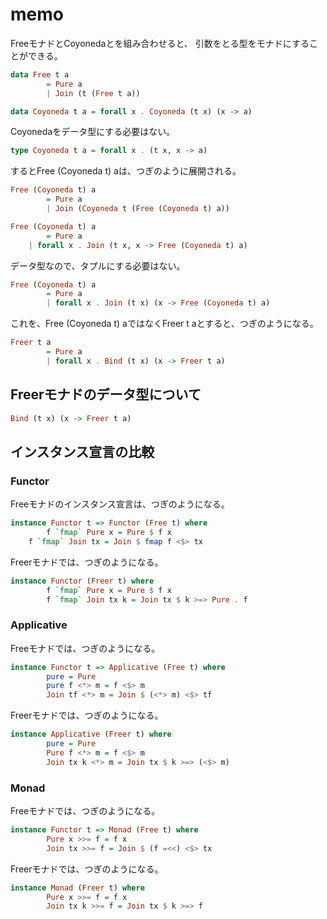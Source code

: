 memo
====

FreeモナドとCoyonedaとを組み合わせると、
引数をとる型をモナドにすることができる。

```hs
data Free t a
        = Pure a
        | Join (t (Free t a))

data Coyoneda t a = forall x . Coyoneda (t x) (x -> a)
```

Coyonedaをデータ型にする必要はない。

```hs
type Coyoneda t a = forall x . (t x, x -> a)
```

するとFree (Coyoneda t) aは、つぎのように展開される。

```hs
Free (Coyoneda t) a
        = Pure a
        | Join (Coyoneda t (Free (Coyoneda t) a))
```

```hs
Free (Coyoneda t) a
        = Pure a
	| forall x . Join (t x, x -> Free (Coyoneda t) a)
```

データ型なので、タプルにする必要はない。

```hs
Free (Coyoneda t) a
        = Pure a
        | forall x . Join (t x) (x -> Free (Coyoneda t) a)
```

これを、Free (Coyoneda t) aではなくFreer t aとすると、つぎのようになる。

```hs
Freer t a
        = Pure a
        | forall x . Bind (t x) (x -> Freer t a)
```

Freerモナドのデータ型について
-----------------------------

```hs
Bind (t x) (x -> Freer t a)
```

インスタンス宣言の比較
----------------------

### Functor

Freeモナドのインスタンス宣言は、つぎのようになる。

```hs
instance Functor t => Functor (Free t) where
        f `fmap` Pure x = Pure $ f x
	f `fmap` Join tx = Join $ fmap f <$> tx
```

Freerモナドでは、つぎのようになる。

```hs
instance Functor (Freer t) where
        f `fmap` Pure x = Pure $ f x
        f `fmap` Join tx k = Join tx $ k >=> Pure . f
```

### Applicative

Freeモナドでは、つぎのようになる。

```hs
instance Functor t => Applicative (Free t) where
        pure = Pure
        pure f <*> m = f <$> m
        Join tf <*> m = Join $ (<*> m) <$> tf
```

Freerモナドでは、つぎのようになる。

```hs
instance Applicative (Freer t) where
        pure = Pure
        Pure f <*> m = f <$> m
        Join tx k <*> m = Join tx $ k >=> (<$> m)
```

### Monad

Freeモナドでは、つぎのようになる。

```hs
instance Functor t => Monad (Free t) where
        Pure x >>= f = f x
        Join tx >>= f = Join $ (f =<<) <$> tx
```

Freerモナドでは、つぎのようになる。

```hs
instance Monad (Freer t) where
        Pure x >>= f = f x
        Join tx k >>= f = Join tx $ k >=> f
```
